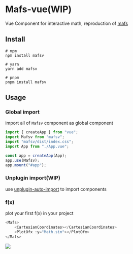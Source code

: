 # Mafs-vue(WIP)

Vue Component for interactive math, reproduction of [mafs](https://github.com/stevenpetryk/mafs)

## Install

```
# npm
npm install mafsv

# yarn
yarn add mafsv

# pnpm
pnpm install mafsv
```

## Usage

### Global import

import all of `Mafsv` component as global component

```javascript
import { createApp } from "vue";
import Mafsv from "mafsv";
import "mafsv/dist/index.css";
import App from "./App.vue";

const app = createApp(App);
app.use(Mafsv);
app.mount("#app");
```

### Unplugin import(WIP)

use [unplugin-auto-import](https://github.com/antfu/unplugin-auto-import) to import components

### f(x)

plot your first f(x) in your project

```javascript
<Mafs>
    <CartesianCoordinates></CartesianCoordinates>
    <PlotOfx :y="Math.sin"></PlotOfx>
</Mafs>
```

![](https://lzc-personal-resource.oss-cn-beijing.aliyuncs.com/20230129141130.png)
